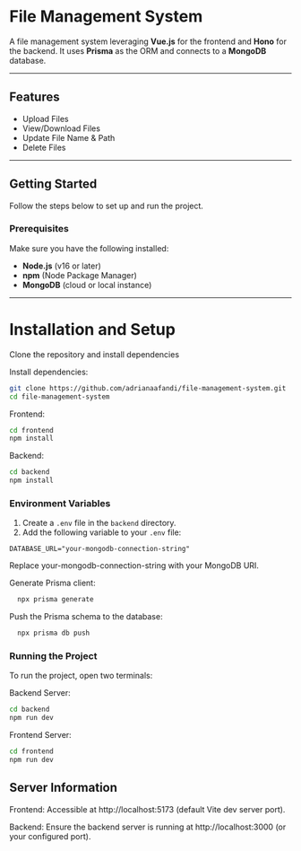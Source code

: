 # File Management System
A file management system leveraging **Vue.js** for the frontend and **Hono** for the backend. It uses **Prisma** as the ORM and connects to a **MongoDB** database.

---
## Features
- Upload Files
- View/Download Files
- Update File Name & Path
- Delete Files

---
## Getting Started

Follow the steps below to set up and run the project.

### Prerequisites

Make sure you have the following installed:
- **Node.js** (v16 or later)
- **npm** (Node Package Manager)
- **MongoDB** (cloud or local instance)

---

# Installation and Setup
Clone the repository and install dependencies

Install dependencies:
```bash
git clone https://github.com/adrianaafandi/file-management-system.git
cd file-management-system
```

Frontend: 
```bash
cd frontend
npm install
```

Backend:
```bash
cd backend
npm install
```
### Environment Variables

1. Create a `.env` file in the `backend` directory.
2. Add the following variable to your `.env` file:

```env
DATABASE_URL="your-mongodb-connection-string"
```
Replace your-mongodb-connection-string with your MongoDB URI.


Generate Prisma client:
```bash
  npx prisma generate
```

Push the Prisma schema to the database:
```bash
  npx prisma db push
```

### Running the Project
To run the project, open two terminals:

Backend Server:
```bash
cd backend
npm run dev
```
Frontend Server: 
```bash
cd frontend
npm run dev
```

## Server Information
Frontend: Accessible at http://localhost:5173 (default Vite dev server port).

Backend: Ensure the backend server is running at http://localhost:3000 (or your configured port).



